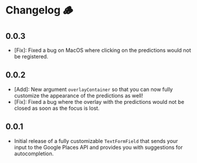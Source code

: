# Changelog 🪵

## 0.0.3

* [Fix]: Fixed a bug on MacOS where clicking on the predictions would not be registered.

## 0.0.2

* [Add]: New argument ```overlayContainer``` so that you can now fully customize the appearance of the predictions as well!
* [Fix]: Fixed a bug where the overlay with the predictions would not be closed as soon as the focus is lost.

## 0.0.1

* Initial release of a fully customizable ```TextFormField``` that sends your input to the Google Places API and provides you with suggestions for autocompletion.
